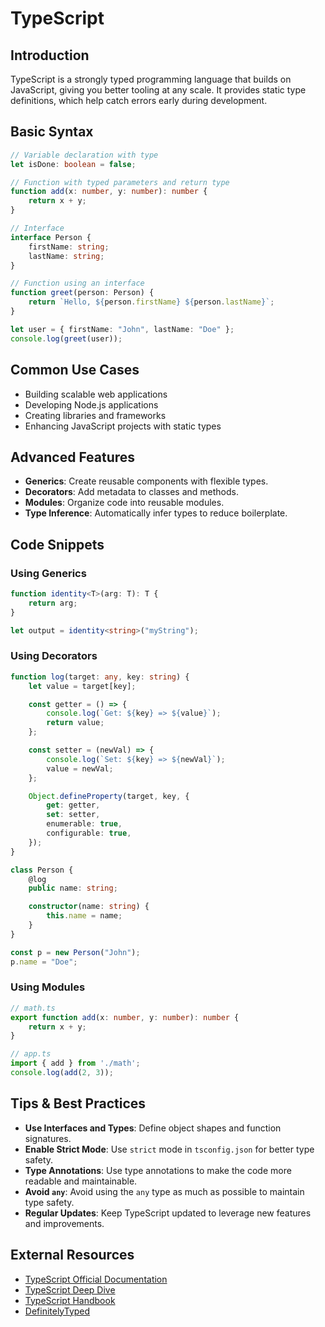 # TypeScript

## Introduction
TypeScript is a strongly typed programming language that builds on JavaScript, giving you better tooling at any scale. It provides static type definitions, which help catch errors early during development.

## Basic Syntax
```typescript
// Variable declaration with type
let isDone: boolean = false;

// Function with typed parameters and return type
function add(x: number, y: number): number {
    return x + y;
}

// Interface
interface Person {
    firstName: string;
    lastName: string;
}

// Function using an interface
function greet(person: Person) {
    return `Hello, ${person.firstName} ${person.lastName}`;
}

let user = { firstName: "John", lastName: "Doe" };
console.log(greet(user));
````


## Common Use Cases
- Building scalable web applications
- Developing Node.js applications
- Creating libraries and frameworks
- Enhancing JavaScript projects with static types

## Advanced Features
- **Generics**: Create reusable components with flexible types.
- **Decorators**: Add metadata to classes and methods.
- **Modules**: Organize code into reusable modules.
- **Type Inference**: Automatically infer types to reduce boilerplate.

## Code Snippets
### Using Generics
```typescript
function identity<T>(arg: T): T {
    return arg;
}

let output = identity<string>("myString");
````


### Using Decorators
```typescript
function log(target: any, key: string) {
    let value = target[key];

    const getter = () => {
        console.log(`Get: ${key} => ${value}`);
        return value;
    };

    const setter = (newVal) => {
        console.log(`Set: ${key} => ${newVal}`);
        value = newVal;
    };

    Object.defineProperty(target, key, {
        get: getter,
        set: setter,
        enumerable: true,
        configurable: true,
    });
}

class Person {
    @log
    public name: string;

    constructor(name: string) {
        this.name = name;
    }
}

const p = new Person("John");
p.name = "Doe";
````


### Using Modules
```typescript
// math.ts
export function add(x: number, y: number): number {
    return x + y;
}

// app.ts
import { add } from './math';
console.log(add(2, 3));
````


## Tips & Best Practices
- **Use Interfaces and Types**: Define object shapes and function signatures.
- **Enable Strict Mode**: Use `strict` mode in `tsconfig.json` for better type safety.
- **Type Annotations**: Use type annotations to make the code more readable and maintainable.
- **Avoid `any`**: Avoid using the `any` type as much as possible to maintain type safety.
- **Regular Updates**: Keep TypeScript updated to leverage new features and improvements.

## External Resources
- [TypeScript Official Documentation](https://www.typescriptlang.org/docs/)
- [TypeScript Deep Dive](https://basarat.gitbook.io/typescript/)
- [TypeScript Handbook](https://www.typescriptlang.org/docs/handbook/intro.html)
- [DefinitelyTyped](https://definitelytyped.org/)

